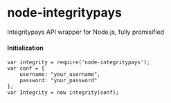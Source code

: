 # node-integritypays
Integritypays API wrapper for Node.js, fully promisified

#### Initialization

```
var integrity = require('node-integritypays');
var conf = {
    username: "your_username",
    password: "your_password"
};
var Integrity = new integrity(conf);
```